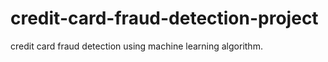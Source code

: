 # credit-card-fraud-detection-project
credit card fraud detection using machine learning algorithm.
